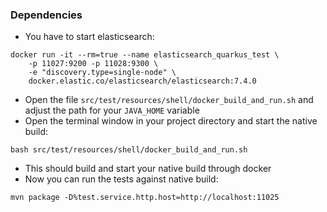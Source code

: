 ### Dependencies
- You have to start elasticsearch:

```
docker run -it --rm=true --name elasticsearch_quarkus_test \
    -p 11027:9200 -p 11028:9300 \
    -e "discovery.type=single-node" \
    docker.elastic.co/elasticsearch/elasticsearch:7.4.0
```
- Open the file `src/test/resources/shell/docker_build_and_run.sh` and adjust the path for your `JAVA_HOME` variable
- Open the terminal window in your project directory and start the native build:
```
bash src/test/resources/shell/docker_build_and_run.sh 
```
- This should build and start your native build through docker
- Now you can run the tests against native build:
```
mvn package -D%test.service.http.host=http://localhost:11025
```
